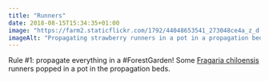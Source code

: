 ```yaml
---
title: "Runners"
date: 2018-08-15T15:34:35+01:00
image: "https://farm2.staticflickr.com/1792/44048653541_273048ce4a_z_d.jpg"
imageAlt: "Propagating strawberry runners in a pot in a propagation bed"
---
```


Rule #1: propagate everything in a #ForestGarden! Some [Fragaria chiloensis](https://pfaf.org/user/Plant.aspx?LatinName=Fragaria+chiloensis) runners popped in a pot in the propagation beds.
